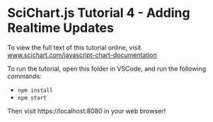# SciChart.js Tutorial 4 - Adding Realtime Updates

To view the full text of this tutorial online, visit www.scichart.com/javascript-chart-documentation 

To run the tutorial, open this folder in VSCode, and run the following commands:

* `npm install`
* `npm start` 

Then visit https://localhost:8080 in your web browser! 
